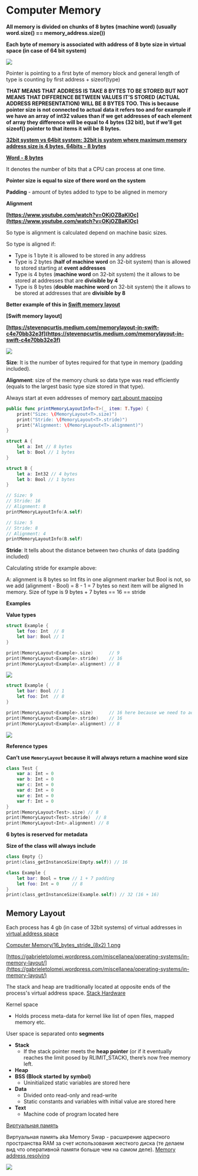 # Computer Memory

**All memory is divided on chunks of 8 bytes (machine word) (usually word.size() == memory_address.size())**

**Each byte of memory is associated with address of 8 byte size in virtual space (in case of 64 bit system)**

![](Computer%20Memory/Address.png)

Pointer is pointing to a first byte of memory block and general length of type is counting by first address + sizeof(type)

**THAT MEANS THAT ADDRESS IS TAKE 8 BYTES TO BE STORED BUT NOT MEANS THAT DIFFERENCE BETWEEN VALUES IT’S STORED (ACTUAL ADDRESS REPRESENTATION) WILL BE 8 BYTES TOO. This is because pointer size is not connected to actual data it refers too and for example if we have an array of int32 values than if we get addresses of each element of array they difference will be equal to 4 bytes (32 bit), but if we’ll get sizeof() pointer to that items it will be 8 bytes.**

**[32bit system vs 64bit system: 32bit is system where maximum memory address size is 4 bytes, 64bits - 8 bytes](32bit%20system%20vs%2064bit%20system:%2032bit%20is%20system%20where%20maximum%20memory%20address%20size%20is%204%20bytes,%2064bits%20-%208%20bytes)**

**[Word - 8 bytes]([https://medium.com/swlh/unsafe-swift-a-road-to-memory-15e7d7e701f9](https://medium.com/swlh/unsafe-swift-a-road-to-memory-15e7d7e701f9))**

It denotes the number of bits that a CPU can process at one time.

**Pointer size is equal to size of there word on the system**

**Padding** - amount of bytes added to type to be aligned in memory

**Alignment**

**[https://www.youtube.com/watch?v=OKjOZBaKlOc](https://www.youtube.com/watch?v=OKjOZBaKlOc)**

So type is alignment is calculated depend on machine basic sizes.

So type is aligned if:

- Type is 1 byte it is allowed to be stored in any address
- Type is 2 bytes (**half of machine word** on 32-bit system) than is allowed to stored starting at **event addresses**
- Type is 4 bytes (**machine word** on 32-bit system) the it allows to be stored at addresses that are **divisible by 4**
- Type is 8 bytes (**double machine word** on 32-bit system) the it allows to be stored at addresses that are **divisible by 8**

**Better example of this in [Swift memory layout](Swift%20memory%20layout)**

**[Swift memory layout]**

**[https://stevenpcurtis.medium.com/memorylayout-in-swift-c4e70bb32e3f](https://stevenpcurtis.medium.com/memorylayout-in-swift-c4e70bb32e3f)**

![](all_memory.png)

**Size**: It is the number of bytes required for that type in memory (padding included).

**Alignment**: size of the memory chunk so data type was read efficiently (equals to the largest basic type size stored in that type).

Always start at even addresses of memory [part abount mapping](part%20abount%20mapping)

```swift
public func printMemoryLayoutInfo<T>(_ item: T.Type) {
    print("Size: \(MemoryLayout<T>.size)")
    print("Stride: \(MemoryLayout<T>.stride)")
    print("Alignment: \(MemoryLayout<T>.alignment)")
}

struct A {
    let a: Int // 8 bytes
    let b: Bool // 1 bytes
}

struct B {
    let a: Int32 // 4 bytes
    let b: Bool // 1 bytes
}

// Size: 9
// Stride: 16
// Alignment: 8
printMemoryLayoutInfo(A.self) 

// Size: 5
// Stride: 8
// Alignment: 4
printMemoryLayoutInfo(B.self)
```

**Stride**: It tells about the distance between two chunks of data (padding included)

Calculating stride for example above:

A: alignment is 8 bytes so Int fits in one alignment marker but Bool is not, so we add (alignment - Bool) = 8 - 1 = 7 bytes so next item will be aligned In memory. Size of type is 9 bytes + 7 bytes == 16 == stride

**Examples**

**Value types**

```swift
struct Example {
    let foo: Int  // 8
    let bar: Bool // 1
}

print(MemoryLayout<Example>.size)      // 9
print(MemoryLayout<Example>.stride)    // 16
print(MemoryLayout<Example>.alignment) // 8
```

![](Computer%20Memory/All_memory.png)

```swift
struct Example {
    let bar: Bool // 1
    let foo: Int  // 8
}

print(MemoryLayout<Example>.size)      // 16 here because we need to add 7 bytes to bool to be aligned
print(MemoryLayout<Example>.stride)    // 16
print(MemoryLayout<Example>.alignment) // 8
```

![](Computer%20Memory/16_bytes_stride_(8x2).png)

**Reference types**

**Can’t use `MemoryLayout` because it will always return a machine word size**

```swift
class Test {
    var a: Int = 0
    var b: Int = 0
    var c: Int = 0
    var d: Int = 0
    var e: Int = 0
    var f: Int = 0
}
print(MemoryLayout<Test>.size) // 8
print(MemoryLayout<Test>.stride)  // 8
print(MemoryLayout<Int>.alignment) // 8
```

**6 bytes is reserved for metadata**

**Size of the class will always include**

```swift
class Empty {}
print(class_getInstanceSize(Empty.self)) // 16

class Example {
    let bar: Bool = true // 1 + 7 padding
    let foo: Int = 0     // 8
}
print(class_getInstanceSize(Example.self)) // 32 (16 + 16)
```

## Memory Layout

Each process has 4 gb (in case of 32bit systems) of virtual addresses in [virtual address space](virtual%20address%20space)

[Computer Memory/16_bytes_stride_(8x2) 1.png](Computer%20Memory/16_bytes_stride_(8x2)%201.png)

[https://gabrieletolomei.wordpress.com/miscellanea/operating-systems/in-memory-layout/](https://gabrieletolomei.wordpress.com/miscellanea/operating-systems/in-memory-layout/)

The stack and heap are traditionally located at opposite ends of the process's virtual address space. [Stack Hardware](Stack%20Hardware)

Kernel space

- Holds process meta-data for kernel like list of open files, mapped memory etc.

User space is separated onto **segments**

- **Stack**
    - If the stack pointer meets the **heap pointer** (or if it eventually reaches the limit posed by RLIMIT_STACK), there’s now free memory left.
- **Heap**
- **BSS (Block started by symbol)**
    - Uninitialized static variables are stored here
- **Data**
    - Divided onto read-only and read-write
    - Static constants and variables with initial value are stored here
- **Text**
    - Machine code of program located here
    

[Виртуальная память](Виртуальная%20память)

Виртуальная память aka Memory Swap - расширение адресного пространства RAM за счет использования жесткого диска (те делаем вид что оперативной памяти больше чем на самом деле). [Memory address resolving](Memory%20address%20resolving)

![](Computer%20Memory/OS_Kernel_Space.png)